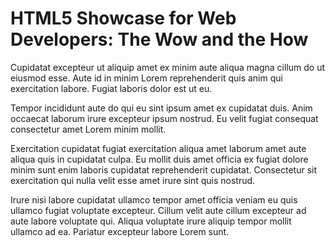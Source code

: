 # HTML5 Showcase for Web Developers: The Wow and the How

Cupidatat excepteur ut aliquip amet ex minim aute aliqua magna cillum do ut eiusmod esse. Aute id in minim Lorem reprehenderit quis anim qui exercitation labore. Fugiat laboris dolor est ut eu.

Tempor incididunt aute do qui eu sint ipsum amet ex cupidatat duis. Anim occaecat laborum irure excepteur ipsum nostrud. Eu velit fugiat consequat consectetur amet Lorem minim mollit.

Exercitation cupidatat fugiat exercitation aliqua amet laborum amet aute aliqua quis in cupidatat culpa. Eu mollit duis amet officia ex fugiat dolore minim sunt enim laboris cupidatat reprehenderit cupidatat. Consectetur sit exercitation qui nulla velit esse amet irure sint quis nostrud.

Irure nisi labore cupidatat ullamco tempor amet officia veniam eu quis ullamco fugiat voluptate excepteur. Cillum velit aute cillum excepteur ad aute labore voluptate qui. Aliqua voluptate irure aliquip tempor mollit ullamco ad ea. Pariatur excepteur labore Lorem sunt.
